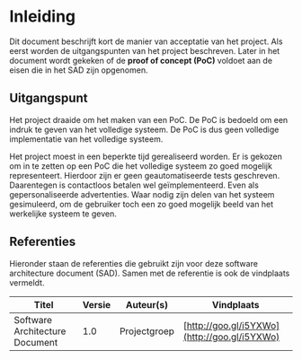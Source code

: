 # Inleiding
Dit document beschrijft kort de manier van acceptatie van het project. Als eerst worden de
uitgangspunten van het project beschreven. Later in het document wordt gekeken of de __proof of concept (PoC)__
voldoet aan de eisen die in het SAD zijn opgenomen. 

## Uitgangspunt
Het project draaide om het maken van een PoC. De PoC is bedoeld om een indruk te geven van
het volledige systeem. De PoC is dus geen volledige implementatie van het volledige systeem.

Het project moest in een beperkte tijd gerealiseerd worden. Er is gekozen om іn te zetten op een
PoC die het volledige systeem zo goed mogelijk representeert. Hierdoor zijn er geen
geautomatiseerde tests geschreven. Daarentegen is contactloos betalen wel geïmplementeerd. Even als
gepersonaliseerde advertenties. Waar nodig zijn delen van het systeem gesimuleerd, om de gebruiker
toch een zo goed mogelijk beeld van het werkelijke systeem te geven. 

## Referenties

Hieronder staan de referenties die gebruikt zijn voor deze software architecture document (SAD). Samen met de referentie is ook de
vindplaats vermeldt.

| Titel                          | Versie | Auteur(s)    | Vindplaats                                   |
|--------------------------------|--------|--------------|----------------------------------------------|
| Software Architecture Document | 1.0    | Projectgroep | [http://goo.gl/i5YXWo](http://goo.gl/i5YXWo) |

